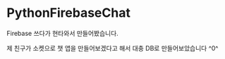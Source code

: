 # PythonFirebaseChat
Firebase 쓰다가 현타와서 만들어봤습니다.

제 친구가 소켓으로 챗 앱을 만들어보겠다고 해서 대충 DB로 만들어보았습니다 ^0^<br>
